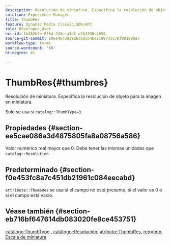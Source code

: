 ```yaml
---
description: Resolución de miniatura. Especifica la resolución de objeto para la imagen en miniatura.
solution: Experience Manager
title: ThumbRes
feature: Dynamic Media Classic,SDK/API
role: Developer,User
exl-id: 1b462b7e-076d-433e-a5d2-e254396c4659
source-git-commit: 206e4643e3926cb85b4be2189743578f88180be7
workflow-type: tm+mt
source-wordcount: '69'
ht-degree: 4%

---
```


# ThumbRes{#thumbres}

Resolución de miniatura. Especifica la resolución de objeto para la imagen en miniatura.

Solo se usa si `catalog::ThumbType=3`.

## Propiedades {#section-ee5cae086a3d4875805fa8a08756a586}

Valor numérico real mayor que 0. Debe tener las mismas unidades que `catalog::Resolution`.

## Predeterminado {#section-f0e453fc8a7c451db21961c084eecabd}

`attribute::ThumbRes` se usa si el campo no está presente, si el valor es 0 o si el campo está vacío.

## Véase también {#section-eb716bf647614db083020fe8ce453751}

[catálogo:ThumbType](../../../../../../is-api/image-catalog/image-serving-api-ref/c-image-catalog-reference/c-image-svg-data-reference/c-image-data-reference/r-thumbtype-cat.md#reference-41149ddffc8749cba2f8d9c8e2611e03) , [catálogo::Resolución](../../../../../../is-api/image-catalog/image-serving-api-ref/c-image-catalog-reference/c-image-svg-data-reference/c-image-data-reference/r-resolution-cat.md#reference-de489f5f36b64bd0831749546f8728e1), [atributo::ThumbRes](../../../../../../is-api/image-catalog/image-serving-api-ref/c-image-catalog-reference/c-attributes-reference/r-thumbres.md#reference-ac36cbbd0c8c433ebf7f515e54846501), [req=tmb](../../../../../../is-api/http-ref/image-serving-api-ref/c-http-protocol-reference/c-command-reference/r-req/r-req.md#reference-907cdb4a97034db7ad94695f25552e76), [Escala de miniatura](../../../../../../is-api/http-ref/image-serving-api-ref/c-http-protocol-reference/c-notes-on-server-behavior/r-thumbnail-scaling.md#reference-0f71817f721d4913b34816758d69b07f)
